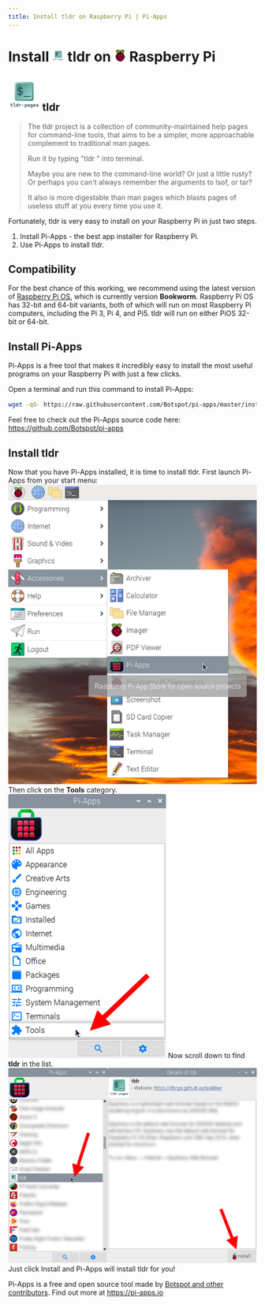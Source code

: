 ```yaml
---
title: Install tldr on Raspberry Pi | Pi-Apps
---
```

<div class="simple-install-content content">

# Install <img src="/img/app-icons/tldr/icon-64.png" height=24> tldr on <img src=/img/other-icons/raspberrypi-icon.svg height=24> Raspberry Pi

## <img src="/img/app-icons/tldr/icon-64.png"> tldr
> The tldr project is a collection of community-maintained help pages for command-line tools, that aims to be a simpler, more approachable complement to traditional man pages.
> 
> Run it by typing "tldr <command>" into terminal.
> 
> Maybe you are new to the command-line world? Or just a little rusty? Or perhaps you can't always remember the arguments to lsof, or tar?
> 
> It also is more digestable than man pages which blasts pages of useless stuff at you every time you use it.

Fortunately, tldr is very easy to install on your Raspberry Pi in just two steps.
1. Install Pi-Apps - the best app installer for Raspberry Pi.
2. Use Pi-Apps to install tldr.
</div>
<div class="simple-install-content content">

## Compatibility
For the best chance of this working, we recommend using the latest version of [Raspberry Pi OS](https://www.raspberrypi.com/software/), which is currently version **Bookworm**.
Raspberry Pi OS has 32-bit and 64-bit variants, both of which will run on most Raspberry Pi computers, including the Pi 3, Pi 4, and Pi5.
tldr will run on either PiOS 32-bit or 64-bit.
</div>
<div class="simple-install-content content">

## Install Pi-Apps

Pi-Apps is a free tool that makes it incredibly easy to install the most useful programs on your Raspberry Pi with just a few clicks.

Open a terminal and run this command to install Pi-Apps:
```bash
wget -qO- https://raw.githubusercontent.com/Botspot/pi-apps/master/install | bash
```
Feel free to check out the Pi-Apps source code here: https://github.com/Botspot/pi-apps
</div>
<div class="simple-install-content content">

## Install tldr

Now that you have Pi-Apps installed, it is time to install tldr.
First launch Pi-Apps from your start menu:
<img src="/img/start-menu.png">
Then click on the <b>Tools</b> category.
<img src="/img/category-selections/Tools.png">
Now scroll down to find <b>tldr</b> in the list.
<img src="/img/app-icons/tldr/app-selection.png">
Just click Install and Pi-Apps will install tldr for you!
</div>
<div class="simple-install-content content">

Pi-Apps is a free and open source tool made by [Botspot and other contributors](/about/#contributors). Find out more at https://pi-apps.io
</div>
